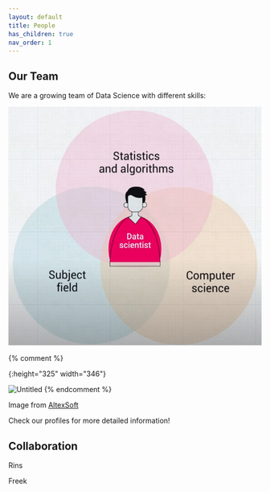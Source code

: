 ```yaml
---
layout: default
title: People
has_children: true
nav_order: 1
---
```


## Our Team

We are a growing team of Data Science with different skills:


![](/assets/DataScientist.png)

{% comment %}

{:height="325" width="346"}

<img src="{{site.baseurl | prepend: site.url}}assets/DataScientist.png" alt="Untitled" />
{% endcomment %}

Image from [AltexSoft](https://www.altexsoft.com/) 

Check our profiles for more detailed information!



## Collaboration

Rins

Freek


 

